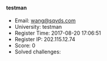 #### testman  

* Email: wang@sqvds.com  
* University: testman  
* Register Time: 2017-08-20 17:06:51  
* Register IP: 202.115.12.74  
* Score: 0  
* Solved challenges: 
